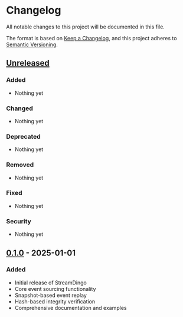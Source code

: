 # Changelog

All notable changes to this project will be documented in this file.

The format is based on [Keep a Changelog](https://keepachangelog.com/en/1.0.0/),
and this project adheres to [Semantic Versioning](https://semver.org/spec/v2.0.0.html).

## [Unreleased]

### Added
- Nothing yet

### Changed
- Nothing yet

### Deprecated
- Nothing yet

### Removed
- Nothing yet

### Fixed
- Nothing yet

### Security
- Nothing yet

## [0.1.0] - 2025-01-01

### Added
- Initial release of StreamDingo
- Core event sourcing functionality
- Snapshot-based event replay
- Hash-based integrity verification
- Comprehensive documentation and examples

[Unreleased]: https://github.com/alexwiese/StreamDingo/compare/v0.1.0...HEAD
[0.1.0]: https://github.com/alexwiese/StreamDingo/releases/tag/v0.1.0